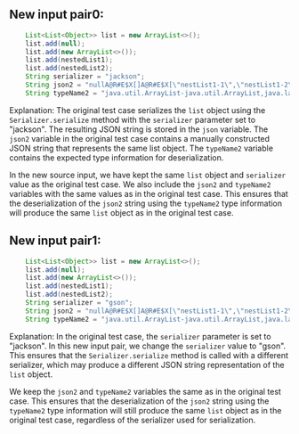 ## New input pair0:
```java
    List<List<Object>> list = new ArrayList<>();
    list.add(null);
    list.add(new ArrayList<>());
    list.add(nestedList1);
    list.add(nestedList2);
    String serializer = "jackson";
    String json2 = "nullA@R#E$X[]A@R#E$X[\"nestList1-1\",\"nestList1-2\"]A@R#E$X[\"nestList2-1\",\"nestList2-2\"]";
    String typeName2 = "java.util.ArrayList-java.util.ArrayList,java.lang.String,java.lang.String";
```

Explanation: The original test case serializes the `list` object using the `Serializer.serialize` method with the `serializer` parameter set to "jackson". The resulting JSON string is stored in the `json` variable. The `json2` variable in the original test case contains a manually constructed JSON string that represents the same list object. The `typeName2` variable contains the expected type information for deserialization.

In the new source input, we have kept the same `list` object and `serializer` value as the original test case. We also include the `json2` and `typeName2` variables with the same values as in the original test case. This ensures that the deserialization of the `json2` string using the `typeName2` type information will produce the same `list` object as in the original test case.

## New input pair1:
```java
    List<List<Object>> list = new ArrayList<>();
    list.add(null);
    list.add(new ArrayList<>());
    list.add(nestedList1);
    list.add(nestedList2);
    String serializer = "gson";
    String json2 = "nullA@R#E$X[]A@R#E$X[\"nestList1-1\",\"nestList1-2\"]A@R#E$X[\"nestList2-1\",\"nestList2-2\"]";
    String typeName2 = "java.util.ArrayList-java.util.ArrayList,java.lang.String,java.lang.String";
```

Explanation: In the original test case, the `serializer` parameter is set to "jackson". In this new input pair, we change the `serializer` value to "gson". This ensures that the `Serializer.serialize` method is called with a different serializer, which may produce a different JSON string representation of the `list` object.

We keep the `json2` and `typeName2` variables the same as in the original test case. This ensures that the deserialization of the `json2` string using the `typeName2` type information will still produce the same `list` object as in the original test case, regardless of the serializer used for serialization.